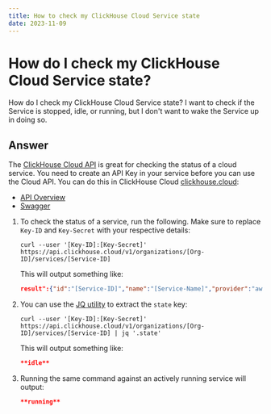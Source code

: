 ```yaml
---
title: How to check my ClickHouse Cloud Service state
date: 2023-11-09 
---
```


# How do I check my ClickHouse Cloud Service state?

How do I check my ClickHouse Cloud Service state? I want to check if the Service is stopped, idle, or running, but I don't want to wake the Service up in doing so.

## Answer

The [ClickHouse Cloud API](/docs/en/cloud/manage/api/api-overview) is great for checking the status of a cloud service. You need to create an API Key in your service before you can use the Cloud API. You can do this in ClickHouse Cloud [clickhouse.cloud](https://clickhouse.cloud):

- [API Overview](/docs/en/cloud/manage/api/api-overview.md)
- [Swagger](/docs/en/cloud/manage/api/swagger)

1. To check the status of a service, run the following. Make sure to replace `Key-ID` and `Key-Secret` with your respective details:

    ```shell
    curl --user '[Key-ID]:[Key-Secret]' https://api.clickhouse.cloud/v1/organizations/[Org-ID]/services/[Service-ID]
    ```

    This will output something like:

    ```json
    result":{"id":"[Service-ID]","name":"[Service-Name]","provider":"aws","region":"us-east-1","state":"**idle**","endpoints":[{"protocol":"nativesecure","host":"[Connect-URL]","port":9440},{"protocol":"https","host":"[Connect-URL]","port":8443}],"tier":"development","idleScaling":true,"idleTimeoutMinutes":15,"ipAccessList":[{"source":"[my-IP]","description":"[my-IP-name]"}],"createdAt":"2023-04-13T23:47:47Z"},"status":200}
    ```

1. You can use the [JQ utility](https://jqlang.github.io/jq/) to extract the `state` key:

    ```shell
    curl --user '[Key-ID]:[Key-Secret]' https://api.clickhouse.cloud/v1/organizations/[Org-ID]/services/[Service-ID] | jq '.state'
    ```

    This will output something like:

    ```json
    **idle**
    ```

1. Running the same command against an actively running service will output:

    ```json
    **running**
    ```
